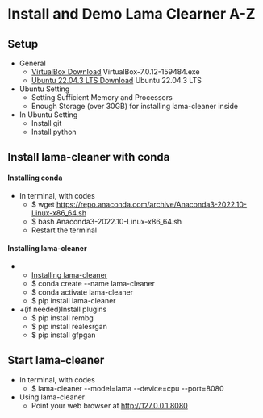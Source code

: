 # Install and Demo Lama Clearner A-Z

## Setup
- General
  - [VirtualBox Download](https://www.virtualbox.org/wiki/Downloads) VirtualBox-7.0.12-159484.exe 
  - [Ubuntu 22.04.3 LTS Download](https://ubuntu.com/download/desktop) Ubuntu 22.04.3 LTS
- Ubuntu Setting
  - Setting Sufficient Memory and Processors
  - Enough Storage (over 30GB) for installing lama-cleaner inside
- In Ubuntu Setting
  - Install git
  - Install python
 
## Install lama-cleaner with conda
#### Installing conda
- In terminal, with codes
  - $ wget https://repo.anaconda.com/archive/Anaconda3-2022.10-Linux-x86_64.sh
  - $ bash Anaconda3-2022.10-Linux-x86_64.sh
  - Restart the terminal
#### Installing lama-cleaner
- - [Installing lama-cleaner](https://www.linuxlinks.com/machine-learning-linux-lama-cleaner-self-hostable-inpainting-tool/) 
  - $ conda create --name lama-cleaner
  - $ conda activate lama-cleaner
  - $ pip install lama-cleaner
- +(if needed)Install plugins
  - $ pip install rembg
  - $ pip install realesrgan
  - $ pip install gfpgan

## Start lama-cleaner
- In terminal, with codes
  - $ lama-cleaner --model=lama --device=cpu --port=8080
- Using lama-cleaner
  - Point your web browser at http://127.0.0.1:8080
